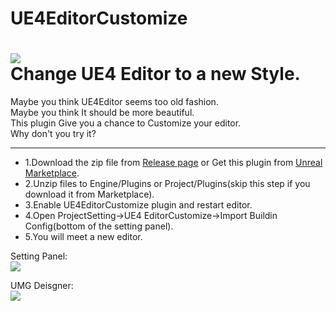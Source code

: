 # UE4EditorCustomize  
![](https://github.com/Jack-Myth/UE4EditorCustomize/blob/master/Preview/UE4EditorCustomize.jpg)  
Change UE4 Editor to a new Style.  
=====================================
Maybe you think UE4Editor seems too old fashion.  
Maybe you think It should be more beautiful.  
This plugin Give you a chance to Customize your editor.  
Why don't you try it?  
*************************************
* 1.Download the zip file from [Release page](https://github.com/Jack-Myth/UE4EditorCustomize/releases) or Get this plugin from [Unreal Marketplace](https://www.unrealengine.com/marketplace/ue4editor-customize).
* 2.Unzip files to Engine/Plugins or Project/Plugins(skip this step if you download it from Marketplace).
* 3.Enable UE4EditorCustomize plugin and restart editor.
* 4.Open ProjectSetting->UE4 EditorCustomize->Import Buildin Config(bottom of the setting panel).
* 5.You will meet a new editor.

Setting Panel:  
![](https://github.com/Jack-Myth/UE4EditorCustomize/blob/master/Preview/Screenshot0.jpg)  

UMG Deisgner:  
![](https://github.com/Jack-Myth/UE4EditorCustomize/blob/master/Preview/UMGEditor.jpg)
